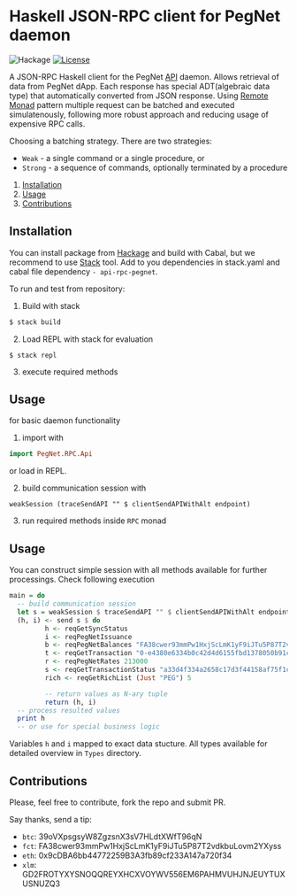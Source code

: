 # Haskell JSON-RPC client for PegNet daemon

![Hackage](https://img.shields.io/hackage/v/api-rpc-pegnet)
[![License](https://img.shields.io/badge/license-MIT-blue.svg)](https://github.com/kompendium-llc/api-rpc-factom/blob/master/LICENSE)

A JSON-RPC Haskell client for the PegNet [API](https://github.com/pegnet/pegnetd/wiki/API) daemon. Allows retrieval of data from PegNet dApp. Each response has special ADT(algebraic data type) that automatically converted from JSON response. Using [Remote Monad](https://ku-fpg.github.io/files/Gill-15-RemoteMonad.pdf) pattern multiple request can be batched and executed simulatenously, following more robust approach and reducing usage of expensive RPC calls.

Choosing a batching strategy. There are two strategies:
- `Weak`   - a single command or a single procedure, or
- `Strong` - a sequence of commands, optionally terminated by a procedure

1. [Installation](#installation)
2. [Usage](#usage)
3. [Contributions](#contributions)

## Installation

You can install package from [Hackage](https://hackage.haskell.org/package/api-rpc-pegnet) and build with Cabal, but we recommend to use [Stack](https://haskellstack.org) tool. Add to you dependencies in stack.yaml and cabal file dependency `- api-rpc-pegnet`.

To run and test from repository:

1. Build with stack
```bash
$ stack build
```

2. Load REPL with stack for evaluation
```
$ stack repl
```

3. execute required methods

## Usage

for basic daemon functionality

1. import with

```haskell
import PegNet.RPC.Api
```
or load in REPL.

2. build communication session with
```
weakSession (traceSendAPI "" $ clientSendAPIWithAlt endpoint)
```

3. run required methods inside `RPC` monad

## Usage

You can construct simple session with all methods available for further processings. Check following execution

```haskell
main = do
  -- build communication session
  let s = weakSession $ traceSendAPI "" $ clientSendAPIWithAlt endpointRemote
  (h, i) <- send s $ do
         h <- reqGetSyncStatus
         i <- reqPegNetIssuance
         b <- reqPegNetBalances "FA38cwer93mmPw1HxjScLmK1yF9iJTu5P87T2vdkbuLovm2YXyss"
         t <- reqGetTransaction "0-e4380e6334b0c42d4d6155fbd1378050b91c02a0df93d7fdfe6656f94c61e7eb"
         r <- reqPegNetRates 213000
         s <- reqGetTransactionStatus "a33d4f334a2658c17d3f44158af75f1c32cc6b2f3de9ddc337064c93043d8db0"
         rich <- reqGetRichList (Just "PEG") 5

         -- return values as N-ary tuple
         return (h, i)
  -- process resulted values
  print h
  -- or use for special business logic
```

Variables `h` and `i` mapped to exact data stucture. All types available for detailed overview in `Types` directory.

## Contributions

Please, feel free to contribute, fork the repo and submit PR.


Say thanks, send a tip:

- `btc`: 39oVXpsgsyW8ZgzsnX3sV7HLdtXWfT96qN
- `fct`: FA38cwer93mmPw1HxjScLmK1yF9iJTu5P87T2vdkbuLovm2YXyss
- `eth`: 0x9cDBA6bb44772259B3A3fb89cf233A147a720f34
- `xlm`: GD2FROTYXYSNOQQREYXHCXVOYWV556EM6PAHMVUHJNJEUYTUXUSNUZQ3
